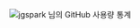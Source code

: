 ![jgspark 님의 GitHub 사용량 통계](https://github-readme-stats.vercel.app/api/?username=jgspark&show_icons=true&title_color=fff&icon_color=79ff97&text_color=9f9f9f&bg_color=151515) 
